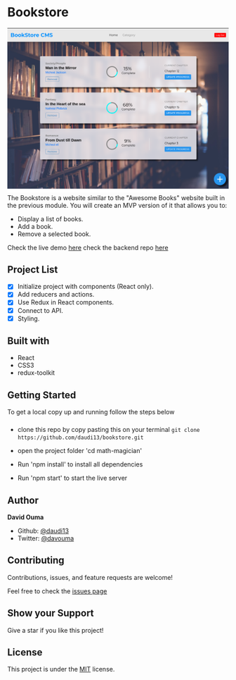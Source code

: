 # Bookstore

![](./public/images/Screenshot%20.png)
The Bookstore is a website similar to the "Awesome Books" website built in the previous module. You will create an MVP version of it that allows you to:


- Display a list of books.
- Add a book.
- Remove a selected book.

Check the live demo [here](https://bookstorecms2022.herokuapp.com/)
check the backend repo [here](https://github.com/daudi13/bookstoreAuthApi)

## Project List

- [x] Initialize project with components (React only).
- [x] Add reducers and actions.
- [x] Use Redux in React components.
- [x] Connect to API.
- [x] Styling.

## Built with
- React
- CSS3
- redux-toolkit

## Getting Started
To get a local copy up and running follow the steps below

### 
- clone this repo by copy pasting this on your terminal ``git clone https://github.com/daudi13/bookstore.git``

- open the project folder 'cd math-magician'
- Run 'npm install' to install all dependencies
- Run 'npm start' to start the live server

## Author
**David Ouma**
- Github: [@daudi13](https://github.com/daudi13/)
- Twitter: [@davouma](https://github.com/daudi13/)

## Contributing
Contributions, issues, and feature requests are welcome!

Feel free to check the [issues page](https://github.com/daudi13/math-magician/issues)

## Show your Support
Give a star if you like this project!


## License
This project is under the [MIT](./LICENSE) license.
